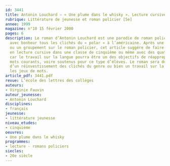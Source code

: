 ```yaml
---
id: 3441
title: Antonin Louchard – « Une plume dans le whisky ». Lecture cursive
rubrique: Littérature de jeunesse et roman policier [5e]
annee: 1999
magazine: n°10 15 février 2000
pages: 6
description: Le roman d’Antonin Louchard est une parodie de roman policier qui exploite
  avec bonheur tous les clichés du « polar » à l’américaine. Après une étude intégrale
  ou un groupement sur le roman policier, cet article suggère de faire lire ce roman
  en lecture cursive dans une classe de cinquième ou même avec des quatrièmes en difficulté,
  car le travail sur la langue pourra être un des objectifs de réappropriation des
  mots courants, voire soutenus pour ce type d’élèves. Le roman sera donc le lieu
  d’un réinvestissement des clichés du genre ou bien un travail sur la langue et sur
  les jeux de mots.
article_pdf: 3441.pdf
revue: L’école des lettres des collèges
auteurs:
- Virginie Fauvin
auteur_jeunesse:
- Antonin Louchard
disciplines:
- français
jeunesse:
- littérature jeunesse
niveau_etudes:
- cinquième
oeuvres:
- Une plume dans le whisky
programmes:
- lecture - romans policiers
siecles:
- 20e siècle
---
```

